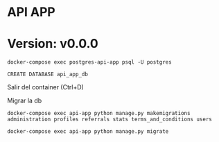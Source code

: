 # API APP

# Version: v0.0.0

`docker-compose exec postgres-api-app psql -U postgres`

`CREATE DATABASE api_app_db`

Salir del container (Ctrl+D)

Migrar la db

`docker-compose exec api-app python manage.py makemigrations administration profiles referrals stats terms_and_conditions users`

`docker-compose exec api-app python manage.py migrate`